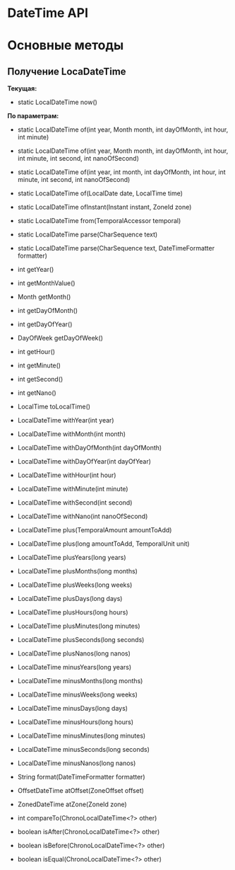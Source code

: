 # DateTime API

# Основные методы

## Получение LocaDateTime

**Текущая:**

* static LocalDateTime now()

**По параметрам:**

* static LocalDateTime of(int year, Month month, int dayOfMonth, int hour, int minute)
* static LocalDateTime of(int year, Month month, int dayOfMonth, int hour, int minute, int second, int nanoOfSecond)
* static LocalDateTime of(int year, int month, int dayOfMonth, int hour, int minute, int second, int nanoOfSecond)
* static LocalDateTime of(LocalDate date, LocalTime time)

* static LocalDateTime ofInstant(Instant instant, ZoneId zone)

* static LocalDateTime from(TemporalAccessor temporal)

* static LocalDateTime parse(CharSequence text)
* static LocalDateTime parse(CharSequence text, DateTimeFormatter formatter)

* int getYear()
* int getMonthValue()
* Month getMonth()
* int getDayOfMonth()
* int getDayOfYear()
* DayOfWeek getDayOfWeek()
* int getHour()
* int getMinute()
* int getSecond()
* int getNano()

* LocalTime toLocalTime()

* LocalDateTime withYear(int year)
* LocalDateTime withMonth(int month)
* LocalDateTime withDayOfMonth(int dayOfMonth)
* LocalDateTime withDayOfYear(int dayOfYear)
* LocalDateTime withHour(int hour)
* LocalDateTime withMinute(int minute)
* LocalDateTime withSecond(int second)
* LocalDateTime withNano(int nanoOfSecond)

* LocalDateTime plus(TemporalAmount amountToAdd)
* LocalDateTime plus(long amountToAdd, TemporalUnit unit)
* LocalDateTime plusYears(long years)
* LocalDateTime plusMonths(long months)
* LocalDateTime plusWeeks(long weeks)
* LocalDateTime plusDays(long days)
* LocalDateTime plusHours(long hours)
* LocalDateTime plusMinutes(long minutes)
* LocalDateTime plusSeconds(long seconds)
* LocalDateTime plusNanos(long nanos)
* LocalDateTime minusYears(long years)
* LocalDateTime minusMonths(long months)
* LocalDateTime minusWeeks(long weeks)
* LocalDateTime minusDays(long days)
* LocalDateTime minusHours(long hours)
* LocalDateTime minusMinutes(long minutes)
* LocalDateTime minusSeconds(long seconds)
* LocalDateTime minusNanos(long nanos)

* String format(DateTimeFormatter formatter)

* OffsetDateTime atOffset(ZoneOffset offset)
* ZonedDateTime atZone(ZoneId zone)

* int compareTo(ChronoLocalDateTime<?> other)

* boolean isAfter(ChronoLocalDateTime<?> other)
* boolean isBefore(ChronoLocalDateTime<?> other)
* boolean isEqual(ChronoLocalDateTime<?> other)

